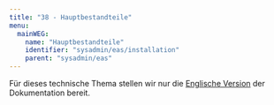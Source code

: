 ```yaml
---
title: "38 - Hauptbestandteile"
menu:
  mainWEG:
    name: "Hauptbestandteile"
    identifier: "sysadmin/eas/installation"
    parent: "sysadmin/eas"
---
```

Für dieses technische Thema stellen wir nur die [Englische Version](/en/sysadmin/eas/installation/) der Dokumentation bereit.
